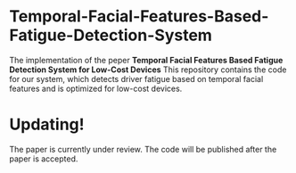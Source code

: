   # Temporal-Facial-Features-Based-Fatigue-Detection-System
  The implementation of the peper  **Temporal Facial Features Based Fatigue Detection System for Low-Cost Devices**
  This repository contains the code for our system, which detects driver fatigue based on temporal facial features and is optimized for low-cost devices.


  # Updating!
 The paper is currently under review. The code will be published after the paper is accepted.

